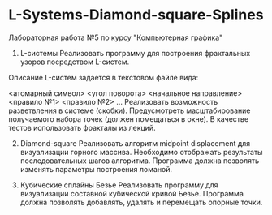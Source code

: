 # L-Systems-Diamond-square-Splines
Лабораторная работа №5 по курсу "Компьютерная графика"

1. L-системы
Реализовать программу для построения фрактальных узоров посредством L-систем.

Описание L-систем задается в текстовом файле вида:

<атомарный символ> <угол поворота> <начальное направление> 
<правило №1>
<правило №2>
...
Реализовать возможность разветвления в системе (скобки).
Предусмотреть масштабирование получаемого набора точек (должен помещаться в окне).
В качестве тестов использовать фракталы из лекций.

2. Diamond-square
Реализовать алгоритм midpoint displacement для визуализации горного массива.
Необходимо отображать результаты последовательных шагов алгоритма. Программа должна позволять изменять параметры построения ломаной.

3. Кубические сплайны Безье
Реализовать программу для визуализации составной кубической кривой Безье. 
Программа должна позволять добавлять, удалять  и перемещать опорные точки. 
